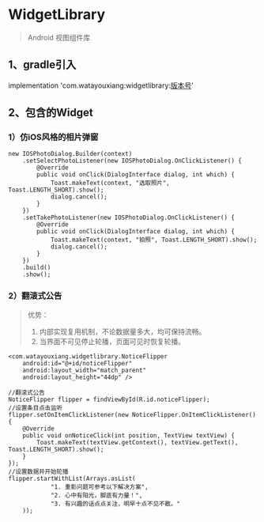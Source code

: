 # WidgetLibrary

> Android 视图组件库

## 1、gradle引入

implementation 'com.watayouxiang:widgetlibrary:[版本号](https://dl.bintray.com/watayouxiang/maven/com/watayouxiang/widgetlibrary/)'

## 2、包含的Widget

### 1）仿iOS风格的相片弹窗

```
new IOSPhotoDialog.Builder(context)
    .setSelectPhotoListener(new IOSPhotoDialog.OnClickListener() {
        @Override
        public void onClick(DialogInterface dialog, int which) {
            Toast.makeText(context, "选取照片", Toast.LENGTH_SHORT).show();
            dialog.cancel();
        }
    })
    .setTakePhotoListener(new IOSPhotoDialog.OnClickListener() {
        @Override
        public void onClick(DialogInterface dialog, int which) {
            Toast.makeText(context, "拍照", Toast.LENGTH_SHORT).show();
            dialog.cancel();
        }
    })
    .build()
    .show();
```

### 2）翻滚式公告

> 优势：
> 
> 1. 内部实现复用机制，不论数据量多大，均可保持流畅。
> 2. 当界面不可见停止轮播，页面可见时恢复轮播。

```
<com.watayouxiang.widgetlibrary.NoticeFlipper
	android:id="@+id/noticeFlipper"
	android:layout_width="match_parent"
	android:layout_height="44dp" />

//翻滚式公告
NoticeFlipper flipper = findViewById(R.id.noticeFlipper);
//设置条目点击监听
flipper.setOnItemClickListener(new NoticeFlipper.OnItemClickListener() {
    @Override
    public void onNoticeClick(int position, TextView textView) {
        Toast.makeText(textView.getContext(), textView.getText(), Toast.LENGTH_SHORT).show();
    }
});
//设置数据并开始轮播
flipper.startWithList(Arrays.asList(
            "1. 重影问题可参考以下解决方案",
            "2. 心中有阳光，脚底有力量！",
            "3. 有兴趣的话点点关注，明早十点不见不散。"
    ));
```